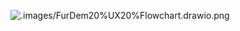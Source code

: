 ![.images/FurDem20%UX20%Flowchart.drawio.png](https://github.com/tcfev/Fordem/blob/main/.assets/FurDem%20UX%20Flowchart.drawio.png)

